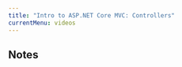 ```yaml
---
title: "Intro to ASP.NET Core MVC: Controllers"
currentMenu: videos
---
```


<div class="youtube-wrapper"></div>

## Notes
